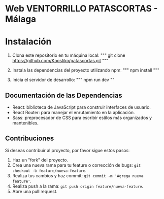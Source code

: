 # Web VENTORRILLO PATASCORTAS - Málaga

# Instalación

1. Clona este repositorio en tu máquina local:
   """
   git clone https://github.com/Kaostiko/patascortas.git
   """

2. Instala las dependencias del proyecto utilizando npm:
   """
   npm install
   """

3. Inicia el servidor de desarrollo:
   """
   npm run dev
   ""

## Documentación de las Dependencias

- React: biblioteca de JavaScript para construir interfaces de usuario.
- React Router: para manejar el enrutamiento en la aplicación.
- Sass: preprocesador de CSS para escribir estilos más organizados y mantenibles.

## Contribuciones

Si deseas contribuir al proyecto, por favor sigue estos pasos:

1. Haz un "fork" del proyecto.
2. Crea una nueva rama para tu feature o corrección de bugs: `git checkout -b feature/nueva-feature`.
3. Realiza tus cambios y haz commit: `git commit -m 'Agrega nueva feature'`.
4. Realiza push a la rama: `git push origin feature/nueva-feature`.
5. Abre una pull request.

```

```
